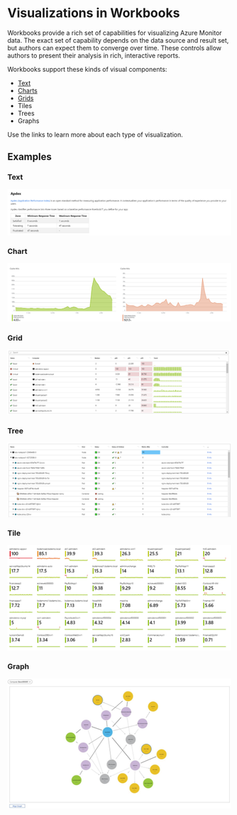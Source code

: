 # Visualizations in Workbooks

Workbooks provide a rich set of capabilities for visualizing Azure Monitor data. The exact set of capability depends on the data source and result set, but authors can expect them to converge over time. These controls allow authors to present their analysis in rich, interactive reports. 

Workbooks support these kinds of visual components:
* [Text](Text.md)
* [Charts](Chart.md)
* [Grids](Grid.md)
* Tiles
* Trees
* Graphs

Use the links to learn more about each type of visualization.

## Examples
### Text
![Image showing a text visualization in workbooks](../Images/TextExample.png)

### Chart
![Image showing a chart visualization in workbooks](../Images/ChartExample.png)

### Grid
![Image showing a grid visualization in workbooks](../Images/GridExample.png)

### Tree
![Image showing a tree visualization in workbooks](../Images/TreeExample.png)

### Tile
![Image showing a tile visualization in workbooks](../Images/TileExample.png)

### Graph
![Image showing a graph visualization in workbooks](../Images/GraphExample.png)

